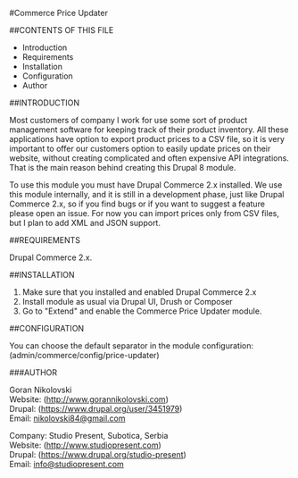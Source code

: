 #Commerce Price Updater

##CONTENTS OF THIS FILE

  * Introduction
  * Requirements
  * Installation
  * Configuration
  * Author

##INTRODUCTION

Most customers of company I work for use some sort of product management
software for keeping track of their product inventory. All these applications
have option to export product prices to a CSV file, so it is very important to
offer our customers option to easily update prices on their website, without
creating complicated and often expensive API integrations. That is the main
reason behind creating this Drupal 8 module.

To use this module you must have Drupal Commerce 2.x installed. We use this
module internally, and it is still in a development phase, just like Drupal
Commerce 2.x, so if you find bugs or if you want to suggest a feature please
open an issue. For now you can import prices only from CSV files, but I plan to
add XML and JSON support.

##REQUIREMENTS

Drupal Commerce 2.x.

##INSTALLATION

1. Make sure that you installed and enabled Drupal Commerce 2.x
2. Install module as usual via Drupal UI, Drush or Composer
3. Go to "Extend" and enable the Commerce Price Updater module.

##CONFIGURATION

You can choose the default separator in the module configuration:
(admin/commerce/config/price-updater)

###AUTHOR

Goran Nikolovski  
Website: (http://www.gorannikolovski.com)  
Drupal: (https://www.drupal.org/user/3451979)  
Email: nikolovski84@gmail.com  

Company: Studio Present, Subotica, Serbia  
Website: (http://www.studiopresent.com)  
Drupal: (https://www.drupal.org/studio-present)  
Email: info@studiopresent.com
